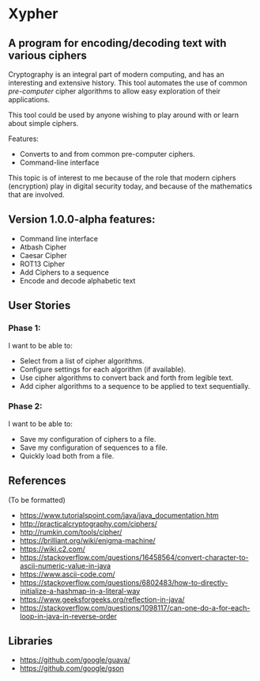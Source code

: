 # Xypher

## A program for encoding/decoding text with various ciphers

Cryptography is an integral part of modern computing, and has an interesting and extensive history.
This tool automates the use of common *pre-computer* cipher algorithms to allow easy exploration 
of their applications. 

This tool could be used by anyone wishing to play around with or learn about simple ciphers.

Features:
 - Converts to and from common pre-computer ciphers.
 - Command-line interface

This topic is of interest to me because of the role that modern ciphers (encryption) play in
digital security today, and because of the mathematics that are involved.

## Version 1.0.0-alpha features:
- Command line interface
- Atbash Cipher
- Caesar Cipher
- ROT13 Cipher
- Add Ciphers to a sequence
- Encode and decode alphabetic text


## User Stories

### Phase 1:
I want to be able to:
- Select from a list of cipher algorithms.
- Configure settings for each algorithm (if available).
- Use cipher algorithms to convert back and forth from legible text.
- Add cipher algorithms to a sequence to be applied to text sequentially.

### Phase 2:
I want to be able to:
- Save my configuration of ciphers to a file.
- Save my configuration of sequences to a file.
- Quickly load both from a file.



## References
 (To be formatted)
 - https://www.tutorialspoint.com/java/java_documentation.htm
 - http://practicalcryptography.com/ciphers/
 - http://rumkin.com/tools/cipher/
 - https://brilliant.org/wiki/enigma-machine/
 - https://wiki.c2.com/
 - https://stackoverflow.com/questions/16458564/convert-character-to-ascii-numeric-value-in-java
 - https://www.ascii-code.com/
 - https://stackoverflow.com/questions/6802483/how-to-directly-initialize-a-hashmap-in-a-literal-way
 - https://www.geeksforgeeks.org/reflection-in-java/
 - https://stackoverflow.com/questions/1098117/can-one-do-a-for-each-loop-in-java-in-reverse-order
 
 ## Libraries
 - https://github.com/google/guava/
 - https://github.com/google/gson